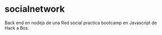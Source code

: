 # socialnetwork
Back end en nodejs de una Red social practica bootcamp en Javascript de Hack a Bos.
